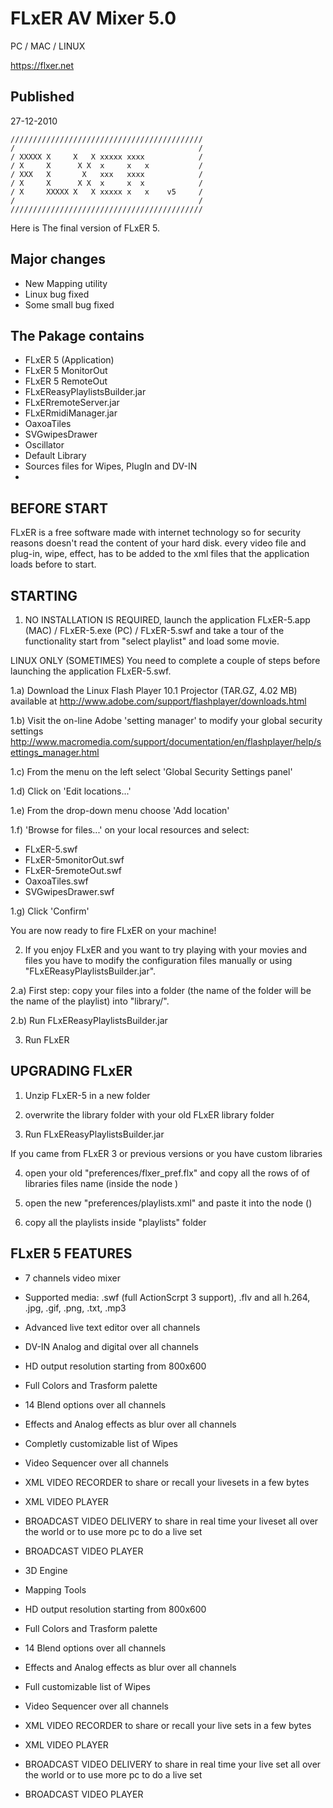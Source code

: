 FLxER AV Mixer 5.0
=============
PC / MAC / LINUX

https://flxer.net

Published
------------
27-12-2010

```
///////////////////////////////////////////
/                                         /
/ XXXXX X     X   X xxxxx xxxx            /
/ X     X      X X  x     x   x           /
/ XXX   X       X   xxx   xxxx            /
/ X     X      X X  x     x  x            /
/ X     XXXXX X   X xxxxx x   x    v5     /
/                                         /
///////////////////////////////////////////
```

Here is The final version of FLxER 5.

Major changes
------------
- New Mapping utility
- Linux bug fixed
- Some small bug fixed

The Pakage contains
------------
- FLxER 5 (Application)
- FLxER 5 MonitorOut
- FLxER 5 RemoteOut
- FLxEReasyPlaylistsBuilder.jar
- FLxERremoteServer.jar
- FLxERmidiManager.jar
- OaxoaTiles
- SVGwipesDrawer
- Oscillator
- Default Library
- Sources files for Wipes, PlugIn and DV-IN
- 

BEFORE START
------------
FLxER is a free software made with internet technology so for security reasons doesn't read the content of your hard disk. every video file and plug-in, wipe, effect, has to be added to the xml files that the application loads before to start.

STARTING
------------
1) NO INSTALLATION IS REQUIRED, launch the application FLxER-5.app (MAC) / FLxER-5.exe (PC) / FLxER-5.swf and take a tour of the functionality start from "select playlist" and load some movie.

LINUX ONLY (SOMETIMES)
You need to complete a couple of steps before launching the application FLxER-5.swf.

1.a) Download the Linux Flash Player 10.1 Projector (TAR.GZ, 4.02 MB) 
available at http://www.adobe.com/support/flashplayer/downloads.html

1.b) Visit the on-line Adobe 'setting manager' to modify your global security settings
http://www.macromedia.com/support/documentation/en/flashplayer/help/settings_manager.html

1.c) From the menu on the left select 'Global Security Settings panel'

1.d) Click on 'Edit locations...'

1.e) From the drop-down menu choose 'Add location'

1.f) 'Browse for files...' on your local resources and select:
- FLxER-5.swf
- FLxER-5monitorOut.swf
- FLxER-5remoteOut.swf
- OaxoaTiles.swf
- SVGwipesDrawer.swf

1.g) Click 'Confirm'

You are now ready to fire FLxER on your machine!


2) If you enjoy FLxER and you want to try playing with your movies and files you have to modify the configuration files manually or using "FLxEReasyPlaylistsBuilder.jar".

2.a) First step: copy your files into a folder (the name of the folder will be the name of the playlist) into "library/".

2.b) Run FLxEReasyPlaylistsBuilder.jar

3) Run FLxER


UPGRADING FLxER
------------
1) Unzip FLxER-5 in a new folder

2) overwrite the library folder with your old FLxER library folder

3) Run FLxEReasyPlaylistsBuilder.jar

If you came from FLxER 3 or previous versions or you have custom libraries

4) open your old "preferences/flxer_pref.flx" and copy all the rows of of libraries files name (inside the node <libraries>)

5) open the new "preferences/playlists.xml" and paste it into the node (<playlists>)

6) copy all the playlists inside "playlists" folder


FLxER 5 FEATURES
------------
- 7 channels video mixer

- Supported media: .swf (full ActionScrpt 3 support), .flv and all h.264, .jpg, .gif, .png, .txt, .mp3

- Advanced live text editor over all channels

- DV-IN Analog and digital over all channels

- HD output resolution starting from 800x600

- Full Colors and Trasform palette

- 14 Blend options over all channels

- Effects and Analog effects as blur over all channels

- Completly customizable list of Wipes

- Video Sequencer  over all channels

- XML VIDEO RECORDER to share or recall your livesets in a few bytes

- XML VIDEO PLAYER

- BROADCAST VIDEO DELIVERY to share in real time your liveset all over the world or to use more pc to do a live set

- BROADCAST VIDEO PLAYER

- 3D Engine

- Mapping Tools

- HD output resolution starting from 800x600

- Full Colors and Trasform palette

- 14 Blend options over all channels

- Effects and Analog effects as blur over all channels

- Full customizable list of Wipes

- Video Sequencer  over all channels

- XML VIDEO RECORDER to share or recall your live sets in a few bytes

- XML VIDEO PLAYER

- BROADCAST VIDEO DELIVERY to share in real time your live set all over the world or to use more pc to do a live set

- BROADCAST VIDEO PLAYER
